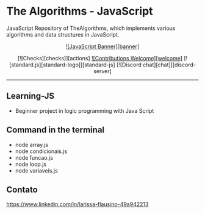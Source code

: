 # The Algorithms - JavaScript

<!-- Front Matter -->
JavaScript Repository of TheAlgorithms, which implements various algorithms and data structures in JavaScript.

<div align="center">

  [![JavaScript Banner][banner]](DIRECTORY.md)

  [![Checks][checks]][actions]
  [![Contributions Welcome][welcome]](CONTRIBUTING.md)
  [![standard.js][standard-logo]][standard-js]
  [![Discord chat][chat]][discord-server]

  
</div>

---

<!-- Disclaimer -->


## Learning-JS

- Beginner project in logic programming with Java Script

## Command in the terminal

- node array.js
- node condicionais.js
- node funcao.js
- node loop.js
- node variaveis.js

## Contato

https://www.linkedin.com/in/larissa-flausino-49a942213

